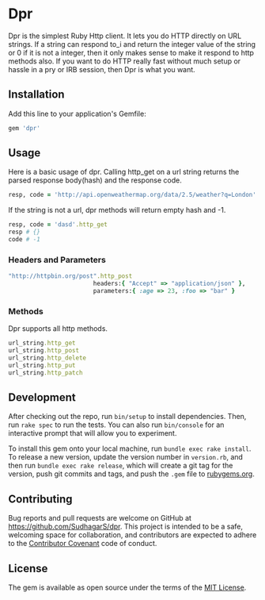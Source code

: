 # Dpr

Dpr is the simplest Ruby Http client. It lets you do HTTP directly on URL strings. If a string can respond to_i and return the integer value of the string or 0 if it is not a integer, then it only makes sense to make it respond to http methods also. If you want to do HTTP really fast without much setup or hassle in a pry or IRB session, then Dpr is what you want. 

## Installation

Add this line to your application's Gemfile:

```ruby
gem 'dpr'
```

## Usage
Here is a basic usage of dpr. Calling http_get on a url string returns the parsed response body(hash) and the response code. 

```ruby
resp, code = 'http://api.openweathermap.org/data/2.5/weather?q=London'.http_get
```

If the string is not a url, dpr methods will return empty hash and -1.

```ruby
resp, code = 'dasd'.http_get
resp # {}
code # -1
```

### Headers and Parameters

```ruby
"http://httpbin.org/post".http_post
                        headers:{ "Accept" => "application/json" }, 
                        parameters:{ :age => 23, :foo => "bar" }
```

### Methods

Dpr supports all http methods.

```ruby
url_string.http_get
url_string.http_post
url_string.http_delete
url_string.http_put
url_string.http_patch
```

## Development

After checking out the repo, run `bin/setup` to install dependencies. Then, run `rake spec` to run the tests. You can also run `bin/console` for an interactive prompt that will allow you to experiment.

To install this gem onto your local machine, run `bundle exec rake install`. To release a new version, update the version number in `version.rb`, and then run `bundle exec rake release`, which will create a git tag for the version, push git commits and tags, and push the `.gem` file to [rubygems.org](https://rubygems.org).

## Contributing

Bug reports and pull requests are welcome on GitHub at https://github.com/SudhagarS/dpr. This project is intended to be a safe, welcoming space for collaboration, and contributors are expected to adhere to the [Contributor Covenant](http://contributor-covenant.org) code of conduct.


## License

The gem is available as open source under the terms of the [MIT License](http://opensource.org/licenses/MIT).

